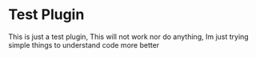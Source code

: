# Test Plugin

This is just a test plugin, This will not work nor do anything, Im just trying simple things to understand code more better

